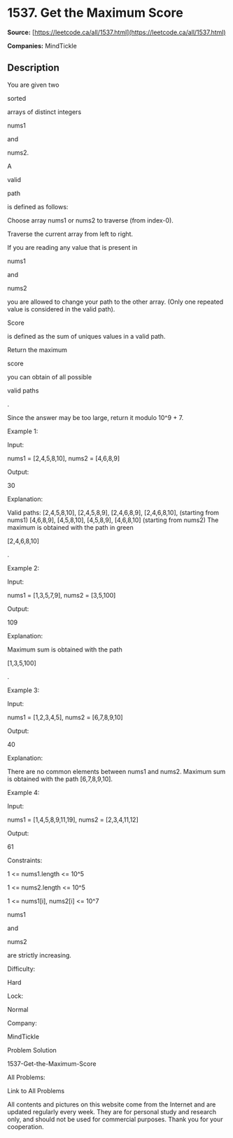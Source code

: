 # 1537. Get the Maximum Score

**Source:** [https://leetcode.ca/all/1537.html](https://leetcode.ca/all/1537.html)

**Companies:** MindTickle

## Description

You are given two

sorted

arrays of distinct integers

nums1

and

nums2.

A

valid

path

is defined as follows:

Choose array nums1 or nums2 to traverse (from index-0).

Traverse the current array from left to right.

If you are reading any value that is present in

nums1

and

nums2

you
                    are allowed to change your path to the other array. (Only one repeated value is
                    considered in the valid path).

Score

is defined as the sum of uniques values in a valid path.

Return the maximum

score

you can obtain of all possible

valid paths

.

Since the answer may be too large, return it modulo 10^9 + 7.

Example 1:

Input:

nums1 = [2,4,5,8,10], nums2 = [4,6,8,9]

Output:

30

Explanation:

Valid paths:
[2,4,5,8,10], [2,4,5,8,9], [2,4,6,8,9], [2,4,6,8,10],  (starting from nums1)
[4,6,8,9], [4,5,8,10], [4,5,8,9], [4,6,8,10]    (starting from nums2)
The maximum is obtained with the path in green

[2,4,6,8,10]

.

Example 2:

Input:

nums1 = [1,3,5,7,9], nums2 = [3,5,100]

Output:

109

Explanation:

Maximum sum is obtained with the path

[1,3,5,100]

.

Example 3:

Input:

nums1 = [1,2,3,4,5], nums2 = [6,7,8,9,10]

Output:

40

Explanation:

There are no common elements between nums1 and nums2.
Maximum sum is obtained with the path [6,7,8,9,10].

Example 4:

Input:

nums1 = [1,4,5,8,9,11,19], nums2 = [2,3,4,11,12]

Output:

61

Constraints:

1 <= nums1.length <= 10^5

1 <= nums2.length <= 10^5

1 <= nums1[i], nums2[i] <= 10^7

nums1

and

nums2

are strictly increasing.

Difficulty:

Hard

Lock:

Normal

Company:

MindTickle

Problem Solution

1537-Get-the-Maximum-Score

All Problems:

Link to All Problems

All contents and pictures on this website come from the Internet and are updated regularly every week. They are for personal study and research only, and should not be used for commercial purposes. Thank you for your cooperation.

